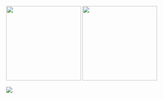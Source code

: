 <p>
  <img src="https://github-readme-stats.vercel.app/api?username=ayu0616&count_private=true&show_icons=true" height="200px" />
  <img src="https://github-readme-stats.vercel.app/api/top-langs/?username=ayu0616&show_icons=true" height="200px" />
</p>

<p>
  <img src="https://github-profile-trophy.vercel.app/?username=ayu0616" />
</p>
